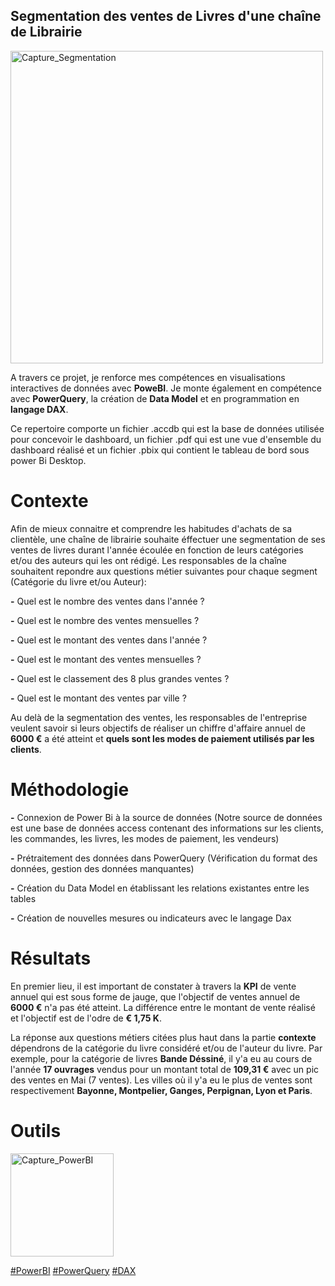 ## Segmentation des ventes de Livres d'une chaîne de Librairie

<img width="500" alt="Capture_Segmentation" src="https://github.com/Djamel-yod/Power-BI--Segmentation-des-ventes/assets/60408184/172f7bff-764a-47bb-8a5c-75d0689312aa">

A travers ce projet, je renforce mes compétences en visualisations interactives de données avec **PoweBI**. Je monte également en compétence avec **PowerQuery**, la création de **Data Model** et en programmation en **langage DAX**.

Ce repertoire comporte un fichier .accdb qui est la base de données utilisée pour concevoir le dashboard, un fichier .pdf qui est une vue d'ensemble du dashboard réalisé et un fichier .pbix qui contient le tableau de bord sous power Bi Desktop.  

# Contexte

Afin de mieux connaitre et comprendre les habitudes d'achats de sa clientèle, une chaîne de librairie souhaite éffectuer une segmentation de ses ventes de livres durant l'année écoulée en fonction de leurs catégories et/ou des auteurs qui les ont rédigé. Les responsables de la chaîne souhaitent repondre aux questions métier suivantes pour chaque segment (Catégorie du livre et/ou Auteur):

**-** Quel est le nombre des ventes dans l'année ? 

**-** Quel est le nombre des ventes mensuelles ? 

**-** Quel est le montant des ventes dans l'année ? 

**-** Quel est le montant des ventes mensuelles ? 

**-** Quel est le classement des 8 plus grandes ventes ? 

**-** Quel est le montant des ventes par ville ?

Au delà de la segmentation des ventes, les responsables de l'entreprise veulent savoir si leurs objectifs de réaliser un chiffre d'affaire annuel de **6000 €**  a été atteint et **quels sont les modes de paiement utilisés par les clients**.


# Méthodologie

**-** Connexion de Power Bi à la source de données (Notre source de données est une base de données access contenant des informations sur les clients, les commandes, les livres, les modes de paiement, les vendeurs)

**-** Prétraitement des données dans PowerQuery (Vérification du format des données, gestion des données manquantes)

**-** Création du Data Model en établissant les relations existantes entre les tables 

**-** Création de nouvelles mesures ou indicateurs avec le langage Dax

# Résultats

En premier lieu, il est important de constater à travers la **KPI** de vente annuel qui est sous forme de jauge, que l'objectif de ventes annuel de **6000 €** n'a pas été atteint. La différence entre le montant de vente réalisé et l'objectif est de l'odre de **€ 1,75 K**.

La réponse aux questions métiers citées plus haut dans la partie **contexte** dépendrons de la catégorie du livre considéré et/ou de l'auteur du livre. Par exemple, pour la catégorie de livres **Bande Déssiné**, il y'a eu au cours de l'année **17 ouvrages** vendus pour un montant total de **109,31 €** avec un pic des ventes en Mai (7 ventes). Les villes où il y'a eu le plus de ventes sont respectivement **Bayonne, Montpelier, Ganges, Perpignan, Lyon et Paris**. 

# Outils

<img width="165" alt="Capture_PowerBI" src="https://github.com/Djamel-yod/Power-BI--Segmentation-des-ventes/assets/60408184/f5cb5c53-8158-4943-9eb2-06b6252d9515">




<a href="#">#PowerBI</a>
<a href="#">#PowerQuery</a>
<a href="#"> #DAX </a>




